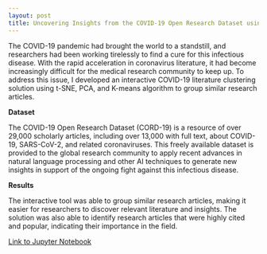 ```yaml
---
layout: post
title: Uncovering Insights from the COVID-19 Open Research Dataset using Data Analytics
---
```


The COVID-19 pandemic had brought the world to a standstill, and researchers had been working tirelessly to find a cure for this infectious disease. With the rapid acceleration in coronavirus literature, it had become increasingly difficult for the medical research community to keep up. To address this issue, I developed an interactive COVID-19 literature clustering solution using t-SNE, PCA, and K-means algorithm to group similar research articles.

**Dataset**

The COVID-19 Open Research Dataset (CORD-19) is a resource of over 29,000 scholarly articles, including over 13,000 with full text, about COVID-19, SARS-CoV-2, and related coronaviruses. This freely available dataset is provided to the global research community to apply recent advances in natural language processing and other AI techniques to generate new insights in support of the ongoing fight against this infectious disease.

**Results**

The interactive tool was able to group similar research articles, making it easier for researchers to discover relevant literature and insights. The solution was also able to identify research articles that were highly cited and popular, indicating their importance in the field.

[Link to Jupyter Notebook](https://github.com/rghv96/covid19-research-dataset)